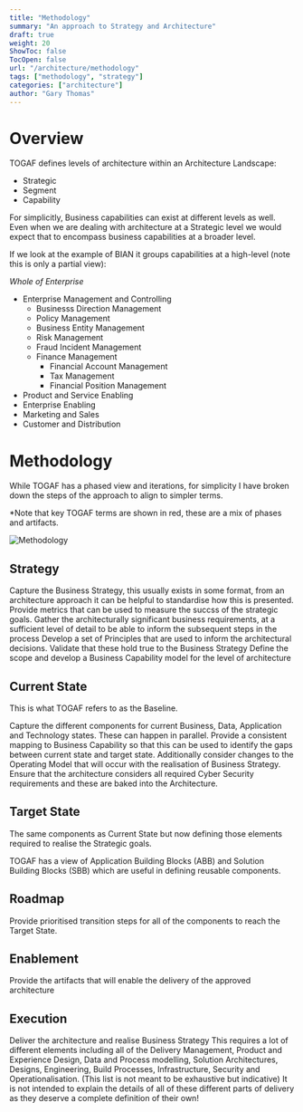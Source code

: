 ```yaml
---
title: "Methodology"
summary: "An approach to Strategy and Architecture"
draft: true
weight: 20
ShowToc: false
TocOpen: false
url: "/architecture/methodology"
tags: ["methodology", "strategy"]
categories: ["architecture"]
author: "Gary Thomas"
---
```


# Overview

TOGAF defines levels of architecture within an Architecture Landscape:
- Strategic
- Segment
- Capability

For simplicitly, Business capabilities can exist at different levels as well. Even when we are dealing with architecture at a Strategic level we would expect that to encompass business capabilities at a broader level.

If we look at the example of BIAN it groups capabilities at a high-level (note this is only a partial view):

*Whole of Enterprise*
- Enterprise Management and Controlling
    - Businesss Direction Management
    - Policy Management
    - Business Entity Management
    - Risk Management
    - Fraud Incident Management
    - Finance Management
        - Financial Account Management
        - Tax Management
        - Financial Position Management
- Product and Service Enabling
- Enterprise Enabling
- Marketing and Sales
- Customer and Distribution

# Methodology

While TOGAF has a phased view and iterations, for simplicity I have broken down the steps of the approach to align to simpler terms.

*Note that key TOGAF terms are shown in red, these are a mix of phases and artifacts.

![Methodology](/images/architecture/methodology.png)

## Strategy
Capture the Business Strategy, this usually exists in some format, from an architecture approach it can be helpful to standardise how this is presented.
Provide metrics that can be used to measure the succss of the strategic goals.
Gather the architecturally significant business requirements, at a sufficient level of detail to be able to inform the subsequent steps in the process
Develop a set of Principles that are used to inform the architectural decisions. Validate that these hold true to the Business Strategy
Define the scope and develop a Business Capability model for the level of architecture


## Current State
This is what TOGAF refers to as the Baseline.

Capture the different components for current Business, Data, Application and Technology states. These can happen in parallel.
Provide a consistent mapping to Business Capability so that this can be used to identify the gaps between current state and target state.
Additionally consider changes to the Operating Model that will occur with the realisation of Business Strategy.
Ensure that the architecture considers all required Cyber Security requirements and these are baked into the Architecture.

## Target State
The same components as Current State but now defining those elements required to realise the Strategic goals.

TOGAF has a view of Application Building Blocks (ABB) and Solution Building Blocks (SBB) which are useful in defining reusable components.

## Roadmap
Provide prioritised transition steps for all of the components to reach the Target State.

## Enablement
Provide the artifacts that will enable the delivery of the approved architecture

## Execution
Deliver the architecture and realise Business Strategy
This requires a lot of different elements including all of the Delivery Management, Product and Experience Design, Data and Process modelling, Solution Architectures, Designs, Engineering, Build Processes, Infrastructure, Security and Operationalisation. (This list is not meant to be exhaustive but indicative)
It is not intended to explain the details of all of these different parts of delivery as they deserve a complete definition of their own!